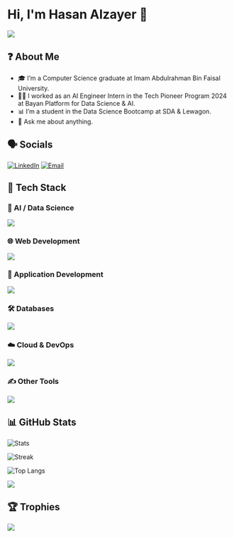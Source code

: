 <!-- Banner / quick intro -->
# Hi, I'm Hasan Alzayer 👋
<p align="left">
  <img src="https://readme-typing-svg.demolab.com?font=Fira+Code&pause=100&center=false&vCenter=false&width=520&lines=Computer+Science+Graduate;AI+Developer;Machine+Learning+Engineer;Deep+Learning+Specialist;Natural+Language+Processing;Computer+Vision+Engineer;UI%2FUX+Designer;Web+Developer;Application+Developer;Database+Engineer" />
</p>

## ❓ About Me
- 🎓 I’m a Computer Science graduate at Imam Abdulrahman Bin Faisal University.
- 👨‍💻 I worked as an AI Engineer Intern in the Tech Pioneer Program 2024 at Bayan Platform for Data Science & AI.
- 📊 I’m a student in the Data Science Bootcamp at SDA & Lewagon.
- 💬 Ask me about anything.

## 🗣️ Socials
[![LinkedIn](https://skillicons.dev/icons?i=linkedin)](https://www.linkedin.com/in/hasan-alzayer/)
[![Email](https://skillicons.dev/icons?i=gmail)](mailto:hasan.alzayer9@gmail.com)

## 🧰 Tech Stack
<!-- skillicons is the easiest way to get clean icons -->
### 🤖 AI / Data Science
<p>
  <img src="https://skillicons.dev/icons?i=anaconda,pytorch,tensorflow,python,flask&perline=8" />
</p>

### 🌐 Web Development
<p>
  <img src="https://skillicons.dev/icons?i=html,css,js,react,vite&perline=8" />
</p>

### 📱 Application Development
<p>
  <img src="https://skillicons.dev/icons?i=dart,flutter,kotlin&perline=8" />
</p>

### 🛠 Databases
<p>
  <img src="https://skillicons.dev/icons?i=mysql,postgres,sqlite,firebase&perline=8" />
</p>

### ☁️ Cloud & DevOps
<p>
  <img src="https://skillicons.dev/icons?i=gcp,docker,linux,git&perline=8" />
</p>

### ✍️ Other Tools
<p>
  <img src="https://skillicons.dev/icons?i=vscode,figma,md&perline=8" />
</p>

## 📊 GitHub Stats
<!-- Basic stats -->
![Stats](https://github-readme-stats.vercel.app/api?username=MrZeroX1&show_icons=true&theme=tokyonight)

<!-- Streak -->
![Streak](https://streak-stats.demolab.com?user=MrZeroX1&theme=tokyonight)

<!-- Top languages (by repo/file, not skill) -->
![Top Langs](https://github-readme-stats.vercel.app/api/top-langs/?username=MrZeroX1&layout=compact&theme=tokyonight)

<!-- Profile Summary Cards -->
<img src="https://github-profile-summary-cards.vercel.app/api/cards/profile-details?username=MrZeroX1&theme=tokyonight" />

## 🏆 Trophies
<img src="https://github-profile-trophy.vercel.app/?username=MrZeroX1&theme=onedark&no-frame=true&row=1&column=7" />

<!--
**MrZeroX1/MrZeroX1** is a ✨ _special_ ✨ repository because its `README.md` (this file) appears on your GitHub profile.

Here are some ideas to get you started:

- 🔭 I’m currently working on ...
- 🌱 I’m currently learning ...
- 👯 I’m looking to collaborate on ...
- 🤔 I’m looking for help with ...
- 💬 Ask me about ...
- 📫 How to reach me: ...
- 😄 Pronouns: ...
- ⚡ Fun fact: ...
-->
